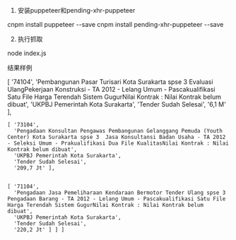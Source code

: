 1. 安装puppeteer和pending-xhr-puppeteer

cnpm install puppeteer --save
cnpm install pending-xhr-puppeteer --save

2. 执行抓取

node index.js


结果样例

[ '74104',
      'Pembangunan Pasar Turisari Kota Surakarta  spse 3  Evaluasi UlangPekerjaan Konstruksi - TA 2012 - Lelang Umum - Pascakualifikasi Satu File Harga Terendah Sistem GugurNilai Kontrak : Nilai Kontrak belum dibuat',
      'UKPBJ Pemerintah Kota Surakarta',
      'Tender Sudah Selesai',
      '6,1 M' ],


    [ '73104',
      'Pengadaan Konsultan Pengawas Pembangunan Gelanggang Pemuda (Youth Center) Kota Surakarta spse 3  Jasa Konsultansi Badan Usaha - TA 2012 - Seleksi Umum - Prakualifikasi Dua File KualitasNilai Kontrak : Nilai Kontrak belum dibuat',
      'UKPBJ Pemerintah Kota Surakarta',
      'Tender Sudah Selesai',
      '209,7 Jt' ],


    [ '71104',
      'Pengadaan Jasa Pemeliharaan Kendaraan Bermotor Tender Ulang spse 3  Pengadaan Barang - TA 2012 - Lelang Umum - Pascakualifikasi Satu File Harga Terendah Sistem GugurNilai Kontrak : Nilai Kontrak belum dibuat',
      'UKPBJ Pemerintah Kota Surakarta',
      'Tender Sudah Selesai',
      '220,2 Jt' ] ] ]

